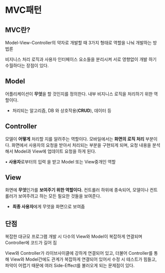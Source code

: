 # MVC패턴
## MVC란?

Model-View-Controller의 약자로 개발할 때 3가지 형태로 역할을 나눠 개발하는 방법론

비지니스 처리 로직과 사용자 인터페이스 요소들을 분리시켜 서로 영향없이 개발 하기 수월하다는 장점이 있다.

## Model

어플리케이션이 **무엇**을 할 것인지를 정의한다. 내부 비지니스 로직을 처리하기 위한 역할이다.

- 처리되는 알고리즘, DB 와 상호작용(**CRUD**), 데이터 등

## Controller

모델이 **어떻게** 처리할 지를 알려주는 역할이다. 모바일에서는 **화면의 로직 처리** 부분이다. 화면에서 사용자의 요청을 받아서 처리되는 부분을 구현되게 되며, 요청 내용을 분석해서 Model과 View에 업데이트 요청을 하게 된다.

• **사용자**로부터의 입력 을 받고 Model 또는 View중개인 역할

## View

화면에 **무엇**인가를 **보여주기 위한 역할이다.** 컨트롤러 하위에 종속되어, 모델이나 컨트롤러가 보여주려고 하는 모든 필요한 것들을 보여준다.

- **최종 사용자**에게 무엇을 화면으로 보여줌

## 단점

복잡한 대규모 프로그램 개발 시 다수의 View와 Model이 복잡하게 연결되며 Controller에 코드가 길어 짐

View와 Controller가 라이브사이클에 강하게 연결되어 있고, 더불어 Controller를 통해 View와 Model간에도 관계가 복잡하게 연결되어 있어서 수정 시 테스트가 힘들고, 파악이 어렵기 때문에 여러 Side-Effect를 불러오게 되는 문제점이 있다.